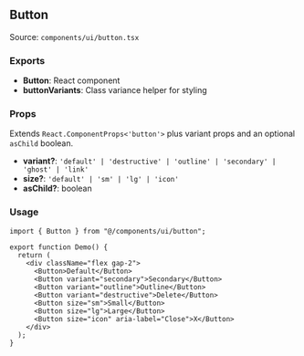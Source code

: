 ## Button

Source: `components/ui/button.tsx`

### Exports
- **Button**: React component
- **buttonVariants**: Class variance helper for styling

### Props
Extends `React.ComponentProps<'button'>` plus variant props and an optional `asChild` boolean.

- **variant?**: `'default' | 'destructive' | 'outline' | 'secondary' | 'ghost' | 'link'`
- **size?**: `'default' | 'sm' | 'lg' | 'icon'`
- **asChild?**: boolean

### Usage
```tsx
import { Button } from "@/components/ui/button";

export function Demo() {
  return (
    <div className="flex gap-2">
      <Button>Default</Button>
      <Button variant="secondary">Secondary</Button>
      <Button variant="outline">Outline</Button>
      <Button variant="destructive">Delete</Button>
      <Button size="sm">Small</Button>
      <Button size="lg">Large</Button>
      <Button size="icon" aria-label="Close">X</Button>
    </div>
  );
}
```

